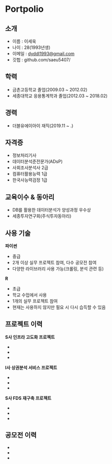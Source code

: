 # Portpolio


## 소개

* 이름 : 이세욱
* 나이 : 28(1993년생)
* 이메일 : dyddl1993@gmail.com
* 깃헙 : github.com/saeu5407/


## 학력

* 금촌고등학교 졸업(2009.03 ~ 2012.02)
* 세종대학교 응용통계학과 졸업(2012.03 ~ 2018.02)


## 경력

* 더블유에이아이 재직(2019.11 ~ .)


## 자격증

* 정보처리기사
* 데이터분석준전문가(ADsP)
* 사회조사분석사 2급
* 컴퓨터활용능력 1급
* 한국사능력검정 1급


## 교육이수 & 동아리

* DB를 활용한 데이터분석가 양성과정 우수상
* 세종투자연구회(주식투자동아리)


## 사용 기술

**파이썬**

- 중급
- 2개 이상 실무 프로젝트 참여, 다수 공모전 참여
- 다양한 라이브러리 사용 가능(크롤링, 분석 관련 등)

**R**

- 초급
- 학교 수업에서 사용
- 1개의 실무 프로젝트 참여
- 현재는 사용하지 않지만 필요 시 다시 습득할 수 있음

## 프로젝트 이력

**S사 인프라 고도화 프로젝트**

-
-
-

**I사 상권분석 서비스 프로젝트**

-
-
-

**S사 FDS 재구축 프로젝트**

-
-
-

## 공모전 이력

-
-
-

